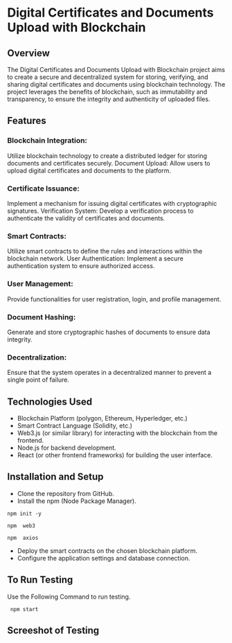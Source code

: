 # Digital Certificates and Documents Upload with Blockchain

## Overview
The Digital Certificates and Documents Upload with Blockchain project aims to create a secure and decentralized system for storing, verifying, and sharing digital certificates and documents using blockchain technology. The project leverages the benefits of blockchain, such as immutability and transparency, to ensure the integrity and authenticity of uploaded files.

## Features
### Blockchain Integration:
Utilize blockchain technology to create a distributed ledger for storing documents and certificates securely.
Document Upload: Allow users to upload digital certificates and documents to the platform.
### Certificate Issuance: 
Implement a mechanism for issuing digital certificates with cryptographic signatures.
Verification System: Develop a verification process to authenticate the validity of certificates and documents.
### Smart Contracts: 
Utilize smart contracts to define the rules and interactions within the blockchain network.
User Authentication: Implement a secure authentication system to ensure authorized access.
### User Management: 
Provide functionalities for user registration, login, and profile management.
### Document Hashing: 
Generate and store cryptographic hashes of documents to ensure data integrity.
### Decentralization: 
Ensure that the system operates in a decentralized manner to prevent a single point of failure.

## Technologies Used
- Blockchain Platform (polygon, Ethereum, Hyperledger, etc.)
- Smart Contract Language (Solidity, etc.)
- Web3.js (or similar library) for interacting with the blockchain from the frontend.
- Node.js for backend development.
- React (or other frontend frameworks) for building the user interface.

## Installation and Setup
- Clone the repository from GitHub.
- Install the npm (Node Package Manager).
 ```
npm init -y
```
```
npm  web3
```
```
npm  axios
```
- Deploy the smart contracts on the chosen blockchain platform.
- Configure the application settings and database connection.

## To Run Testing 
Use the Following Command to run testing.

```
 npm start
```

## Screeshot of Testing


